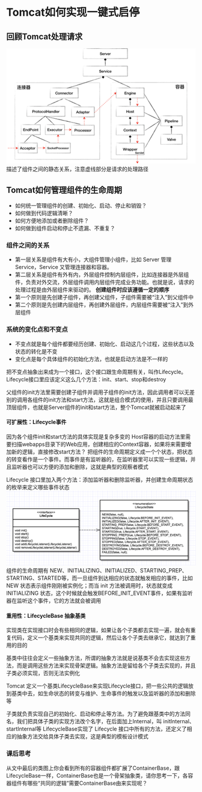 # Tomcat如何实现一键式启停

## 回顾Tomcat处理请求

![tomcatProcess](./imgs/tomcatProcess.png)
描述了组件之间的静态关系，注意虚线部分是请求的处理路径

## Tomcat如何管理组件的生命周期

+ 如何统一管理组件的创建、初始化、启动、停止和销毁？
+ 如何做到代码逻辑清晰？
+ 如何方便地添加或者删除组件？
+ 如何做到组件启动和停止不遗漏、不重复？

### 组件之间的关系

+ 第一层关系是组件有大有小，大组件管理小组件，比如 Server 管理 Service，Service 又管理连接器和容器。
+ 第二层关系是组件有外有内，外层组件控制内层组件，比如连接器是外层组件，负责对外交流，外层组件调用内层组件完成业务功能。也就是说，请求的处理过程是由外层组件来驱动的。
**创建组件时应该遵循一定的顺序**
+ 第一个原则是先创建子组件，再创建父组件，子组件需要被“注入”到父组件中
+ 第二个原则是先创建内层组件，再创建外层组件，内层组件需要被“注入”到外层组件

### 系统的变化点和不变点

+ 不变点就是每个组件都要经历创建、初始化、启动这几个过程，这些状态以及状态的转化是不变
+ 变化点是每个具体组件的初始化方法，也就是启动方法是不一样的

把不变点抽象出来成为一个接口，这个接口跟生命周期有关，叫作Lifecycle。Lifecycle接口里应该定义这么几个方法：init、start、stop和destroy

父组件的init方法里需要创建子组件并调用子组件的init方法，因此调用者可以无差别的调用各组件的init方法和start方法，这就是组合模式的使用，并且只要调用最顶层组件，也就是Server组件的init和start方法，整个Tomcat就被启动起来了

#### 可扩展性：Lifecycle事件

因为各个组件init和start方法的具体实现是复杂多变的
Host容器的启动方法里需要扫描webapps目录下的Web应用，创建相应的Context容器，如果将来需要增加新的逻辑，直接修改start方法？
把组件的生命周期定义成一个个状态，把状态的转变看作是一个事件。而事件是有监听器的，在监听器里可以实现一些逻辑，并且监听器也可以方便的添加和删除，这就是典型的观察者模式

Lifecycle 接口里加入两个方法：添加监听器和删除监听器，并创建生命周期状态的枚举来定义哪些事件状态
![lifeStateExtend.png](./imgs/lifeStateExtend.png)
组件的生命周期有 NEW、INITIALIZING、INITIALIZED、STARTING_PREP、STARTING、STARTED等，而一旦组件到达相应的状态就触发相应的事件，比如 NEW 状态表示组件刚刚被实例化；而当 init 方法被调用时，状态就变成 INITIALIZING 状态，这个时候就会触发BEFORE_INIT_EVENT事件，如果有监听器在监听这个事件，它的方法就会被调用

#### 重用性：LifecycleBase 抽象基类

实现类在实现接口时会有些相同的逻辑，如果让各个子类都去实现一遍，就会有重复代码，定义一个基类来实现共同的逻辑，然后让各个子类去继承它，就达到了重用的目的

基类中往往会定义一些抽象方法，所谓的抽象方法就是说基类不会去实现这些方法，而是调用这些方法来实现骨架逻辑。抽象方法是留给各个子类去实现的，并且子类必须实现，否则无法实例化

Tomcat 定义一个基类LifecycleBase来实现Lifecycle接口，把一些公共的逻辑放到基类中去，如生命状态的转变与维护、生命事件的触发以及监听器的添加和删除等

子类就负责实现自己的初始化、启动和停止等方法。为了避免跟基类中的方法同名，我们把具体子类的实现方法改个名字，在后面加上Internal，叫 initInternal、startInternal等
LifecycleBase实现了 Lifecycle 接口中所有的方法，还定义了相应的抽象方法交给具体子类去实现，这是典型的模板设计模式

### 课后思考

从文中最后的类图上你会看到所有的容器组件都扩展了ContainerBase，跟LifecycleBase一样，ContainerBase也是一个骨架抽象类，请你思考一下，各容器组件有哪些“共同的逻辑”需要ContainerBase由来实现呢？
